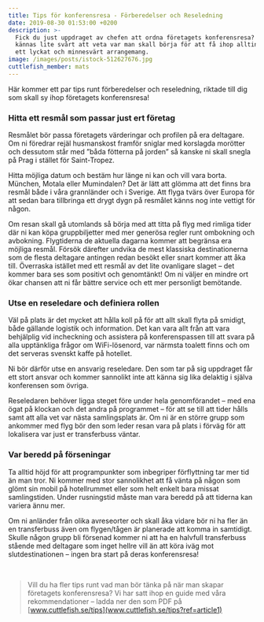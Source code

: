 ```yaml
---
title: Tips för konferensresa - Förberedelser och Reseledning
date: 2019-08-30 01:53:00 +0200
description: >-
  Fick du just uppdraget av chefen att ordna företagets konferensresa? Det kan
  kännas lite svårt att veta var man skall börja för att få ihop allting till
  ett lyckat och minnesvärt arrangemang.
image: /images/posts/istock-512627676.jpg
cuttlefish_member: mats
---
```


H&auml;r kommer ett par tips runt förberedelser och reseledning, riktade till dig som skall sy ihop företagets konferensresa\!

### Hitta ett resm&aring;l som passar just ert företag

Resm&aring;let bör passa företagets v&auml;rderingar och profilen p&aring; era deltagare. Om ni föredrar rej&auml;l husmanskost framför sniglar med korslagda morötter och dessutom st&aring;r med ”b&aring;da fötterna p&aring; jorden” s&aring; kanske ni skall snegla p&aring; Prag i st&auml;llet för Saint-Tropez.

Hitta möjliga datum och best&auml;m hur l&auml;nge ni kan och vill vara borta. M&uuml;nchen, Motala eller Mumindalen? Det &auml;r l&auml;tt att glömma att det finns bra resm&aring;l b&aring;de i v&aring;ra grannl&auml;nder och i Sverige. Att flyga tv&auml;rs över Europa för att sedan bara tillbringa ett drygt dygn p&aring; resm&aring;let k&auml;nns nog inte vettigt för n&aring;gon.

Om resan skall g&aring; utomlands s&aring; börja med att titta p&aring; flyg med rimliga tider d&auml;r ni kan köpa gruppbiljetter med mer generösa regler runt ombokning och avbokning. Flygtiderna de aktuella dagarna kommer att begr&auml;nsa era möjliga resm&aring;l. Försök d&auml;refter undvika de mest klassiska destinationerna som de flesta deltagare antingen redan besökt eller snart kommer att &aring;ka till. Överraska ist&auml;llet med ett resm&aring;l av det lite ovanligare slaget – det kommer bara ses som positivt och genomt&auml;nkt\! Om ni v&auml;ljer en mindre ort ökar chansen att ni f&aring;r b&auml;ttre service och ett mer personligt bemötande.

### Utse en reseledare och definiera rollen

V&auml;l p&aring; plats &auml;r det mycket att h&aring;lla koll p&aring; för att allt skall flyta p&aring; smidigt, b&aring;de g&auml;llande logistik och information. Det kan vara allt fr&aring;n att vara behj&auml;lplig vid incheckning och assistera p&aring; konferenspassen till att svara p&aring; alla uppt&auml;nkliga fr&aring;gor om WiFi-lösenord, var n&auml;rmsta toalett finns och om det serveras svenskt kaffe p&aring; hotellet.

Ni bör d&auml;rför utse en ansvarig reseledare. Den som tar p&aring; sig uppdraget f&aring;r ett stort ansvar och kommer sannolikt inte att k&auml;nna sig lika delaktig i sj&auml;lva konferensen som övriga.

Reseledaren behöver ligga steget före under hela genomförandet – med ena ögat p&aring; klockan och det andra p&aring; programmet – för att se till att tider h&aring;lls samt att alla vet var n&auml;sta samlingsplats &auml;r. Om ni &auml;r en större grupp som ankommer med flyg bör den som leder resan vara p&aring; plats i förv&auml;g för att lokalisera var just er transferbuss v&auml;ntar.

### Var beredd p&aring; förseningar

Ta alltid höjd för att programpunkter som inbegriper förflyttning tar mer tid &auml;n man tror. Ni kommer med stor sannolikhet att f&aring; v&auml;nta p&aring; n&aring;gon som glömt sin mobil p&aring; hotellrummet eller som helt enkelt bara missat samlingstiden. Under rusningstid m&aring;ste man vara beredd p&aring; att tiderna kan variera &auml;nnu mer.

Om ni anl&auml;nder fr&aring;n olika avreseorter och skall &aring;ka vidare bör ni ha fler &auml;n en transferbuss &auml;ven om flygen/t&aring;gen &auml;r planerade att komma in samtidigt. Skulle n&aring;gon grupp bli försenad kommer ni att ha en halvfull transferbuss st&aring;ende med deltagare som inget hellre vill &auml;n att köra iv&auml;g mot slutdestinationen – ingen bra start p&aring; deras konferensresa\!

&nbsp;

> Vill du ha fler tips runt vad man bör t&auml;nka p&aring; n&auml;r man skapar företagets konferensresa? Vi har satt ihop en guide med v&aring;ra rekommendationer – ladda ner den som PDF p&aring; [www.cuttlefish.se/tips](www.cuttlefish.se/tips?ref=article1)